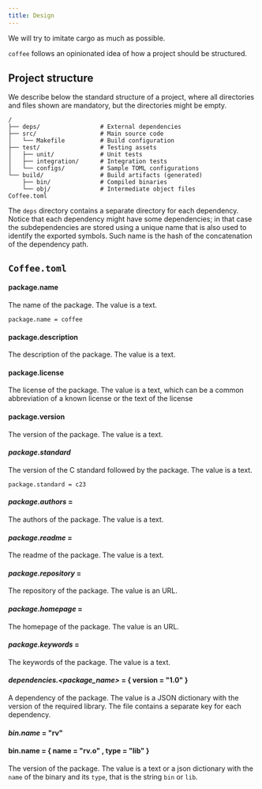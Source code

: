 ```yaml
---
title: Design
---
```


We will try to imitate cargo as much as possible.

`coffee` follows an opinionated idea of how a project should be structured.

## Project structure

We describe below the standard structure of a project, where all directories and
files shown are mandatory, but the directories might be empty.

```
/
├── deps/                 # External dependencies
├── src/                  # Main source code
│   └── Makefile          # Build configuration
├── test/                 # Testing assets
│   ├── unit/             # Unit tests
│   ├── integration/      # Integration tests
│   └── configs/          # Sample TOML configurations
└── build/                # Build artifacts (generated)
    ├── bin/              # Compiled binaries
    └── obj/              # Intermediate object files
Coffee.toml
```

The `deps` directory contains a separate directory for each dependency.
Notice that each dependency might have some dependencies; in that case the
subdependencies are stored using a unique name that is also used to identify the
exported symbols. Such name is the hash of the concatenation of the dependency
path.

##  `Coffee.toml`

####  package.name

The name of the package.
The value is a text.

`package.name = coffee`


#### package.description 

The description of the package.
The value is a text.


#### package.license 

The license of the package.
The value is a text, which can be a common abbreviation of a known license or
the text of the license


#### package.version

The version of the package.
The value is a text.

#### _package.standard_ 

The version of the C standard followed by the package.
The value is a text.

`package.standard = c23`

#### _package.authors_ = <list of texts>

The authors of the package.
The value is a text.

#### _package.readme_ = <filename>

The readme of the package.
The value is a text.

#### _package.repository_ = <url>

The repository of the package.
The value is an URL.

#### _package.homepage_ = <url> 

The homepage of the package.
The value is an URL.

#### _package.keywords_ = <list>

The keywords of the package.
The value is a text.

#### _dependencies.<package_name>_ = { version = "1.0" }

A dependency of the package.
The value is a JSON dictionary with the version of the required library.
The file contains a separate key for each dependency.

#### _bin.name_ = "rv"
#### bin.name = { name = "rv.o" , type = "lib" }

The version of the package.
The value is a text or a json dictionary with the `name` of the binary and its
`type`, that is the string `bin` or `lib`.

